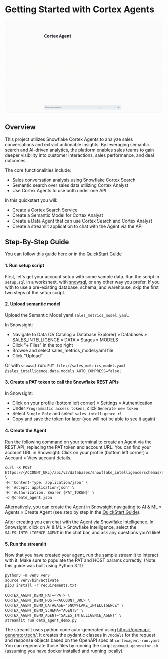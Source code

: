 # Getting Started with Cortex Agents

![Alt Text](./agent_demo_video.gif)

## Overview
This project utilizes Snowflake Cortex Agents to analyze sales conversations and extract actionable insights. 
By leveraging semantic search and AI-driven analytics, the platform enables sales teams to gain deeper visibility into 
customer interactions, sales performance, and deal outcomes.

The core functionalities include:

- Sales conversation analysis using Snowflake Cortex Search
- Semantic search over sales data utilizing Cortex Analyst
- Use Cortex Agents to use both under one API

In this quickstart you will:
- Create a Cortex Search Service
- Create a Semantic Model for Cortex Analyst
- Create a Data Agent that can use Cortex Search and Cortex Analyst
- Create a streamlit application to chat with the Agent via the API

## Step-By-Step Guide
You can follow this guide here or in the [QuickStart Guide](https://quickstarts.snowflake.com/guide/getting_started_with_cortex_agents/index.html#0)

#### 1. Run setup script
First, let's get your account setup with some sample data. Run the script in `setup.sql` in a worksheet, with 
[snowsql](https://docs.snowflake.com/en/user-guide/snowsql), or any other way you prefer.
If you with to use a pre-existing database, schema, and warehouse, skip the first two steps of the setup script.

#### 2. Upload semantic model
Upload the Semantic Model yaml `sales_metrics_model.yaml`.

In Snowsight:
- Navigate to Data (Or Catalog » Database Explorer) » Databases » SALES_INTELLIGENCE » DATA » Stages » MODELS
- Click "+ Files" in the top right
- Browse and select sales_metrics_model.yaml file
- Click "Upload"

Or with `snowsql` run: `PUT file://sales_metrics_model.yaml @sales_intelligence.data.models AUTO_COMPRESS=false;`

#### 3. Create a PAT token to call the Snowflake REST APIs
In Snowsight:
- Click on your profile (bottom left corner) » Settings » Authentication
- Under `Programmatic access tokens`, click `Generate new token`
- Select `Single Role` and select `sales_intelligence_rl`
- Copy and save the token for later (you will not be able to see it again)

#### 4. Create the Agent
Run the following command on your terminal to create an Agent via the REST API, replacing the PAT token and account URL.
You can find your account URL in Snowsight: Click on your profile (bottom left corner) » Account » View account details.
```
curl -X POST https://{ACCOUNT_URL}/api/v2/databases/snowflake_intelligence/schemas/agents/agents \
-H 'Content-Type: application/json' \
-H 'Accept: application/json' \
-H 'Authorization: Bearer {PAT_TOKEN}' \
-d @create_agent.json
```

Alternatively, you can create the Agent in Snowsight navigating to AI & ML » Agents » Create Agent (see step by step 
in the [QuickStart Guide](https://quickstarts.snowflake.com/guide/getting_started_with_cortex_agents/index.html?index=..%2F..index#3)).

After creating you can chat with the Agent via Snowflake Intelligence.
In Snowsight, click on AI & ML » Snowflake Intelligence, select the `SALES_INTELLIGENCE_AGENT` in the chat bar, and ask
any questions you'd like!

#### 5. Run the streamlit
Now that you have created your agent, run the sample streamlit to interact with it.
Make sure to populate the PAT and HOST params correctly.
(Note: this guide was built using Python 3.11)

```
python3 -m venv venv
source venv/bin/activate
pip3 install -r requirements.txt

CORTEX_AGENT_DEMO_PAT=<PAT> \
CORTEX_AGENT_DEMO_HOST=<ACCOUNT_URL> \
CORTEX_AGENT_DEMO_DATABASE="SNOWFLAKE_INTELLIGENCE" \
CORTEX_AGENT_DEMO_SCHEMA="AGENTS" \
CORTEX_AGENT_DEMO_AGENT="SALES_INTELLIGENCE_AGENT" \
streamlit run data_agent_demo.py
```

The streamlit uses python code auto-generated using https://openapi-generator.tech/. It creates the pydantic classes in
`/models` for the request and response objects based on the OpenAPI spec at `cortexagent-run.yaml`. You can regenerate
those files by running the script `openapi-generator.sh` (assuming you have docker installed and running locally).
